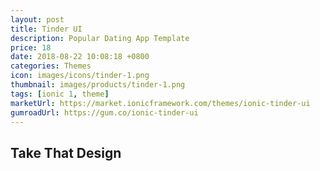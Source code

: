 ```yaml
---
layout: post
title: Tinder UI
description: Popular Dating App Template
price: 18
date: 2018-08-22 10:08:18 +0800
categories: Themes
icon: images/icons/tinder-1.png
thumbnail: images/products/tinder-1.png
tags: [ionic 1, theme]
marketUrl: https://market.ionicframework.com/themes/ionic-tinder-ui
gumroadUrl: https://gum.co/ionic-tinder-ui
---
```


## Take That Design
